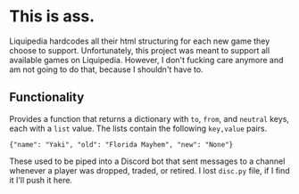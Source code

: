 # This is ass.
Liquipedia hardcodes all their html structuring for each new game they choose to support. Unfortunately, this project was meant to support all available games on Liquipedia. However, I don't fucking care anymore and am not going to do that, because I shouldn't have to.

## Functionality
Provides a function that returns a dictionary with `to`, `from`, and `neutral` keys, each with a `list` value. The lists contain the following `key,value` pairs.

`{"name": "Yaki", "old": "Florida Mayhem", "new": "None"}`

These used to be piped into a Discord bot that sent messages to a channel whenever a player was dropped, traded, or retired. I lost `disc.py` file, if I find it I'll push it here.



